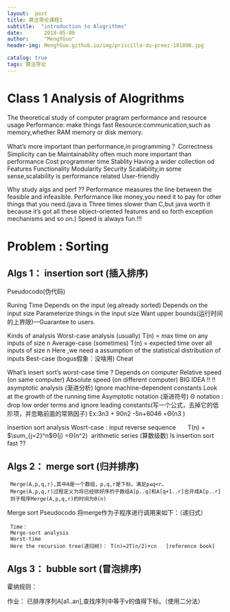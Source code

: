 ```yaml
---
layout:  post  
title: 算法导论课程1
subtitle:  "introduction to Alogrithms"
date:       2018-05-09
author:     "MengYGuo"
header-img: MengYGuo.github.io/img/priscilla-du-preez-181896.jpg

catalog: true
tags: 算法导论
---
```


# Class 1 Analysis of Alogrithms
The theoretical study of computer pragram performance and resource usage
   Performance: make things fast
   Resource:communication,such as memory,whether RAM memory or disk memory.

What’s more important than performance,in programming？
	Correctness
	Simplicity can be
	Maintainability often much more important than performance
	Cost programmer time
	Stablity
	Having a wider collection od Features
	Functionality
	Modularity
	Security
	Scalability,in some sense,scalability is performance related
	User-friendly
     
Why study algs and perf ??
	Performance measures the line between the feasible and infeasible.
	Performance like money,you need it to pay for other things that you need.(java is  Three times slower than C,but java worth it because it’s got all these object-oriented features and so forth exception mechanisms and so on.)
	Speed is always fun.!!! 





# Problem : Sorting
 
## Algs 1： insertion sort (插入排序)
Pseudocodo(伪代码)
 
Runing Time
	Depends on the input (eg.already sorted)
	Depends on the input size
  Parameterize things in the input size 
	Want upper bounds(运行时间的上界限)—Guarantee to users.

   Kinds of analysis
	Worst-case analysis (usually)
T(n) = max time on any inputs of size n
	Average-case (sometimes)
T(n) = expected time over all inputs of size n
                    Here ,we need a assumption of the statistical distribution of inputs
	Best-case (bogus假象：没啥用)
                Cheat

What’s insert sort’s worst-case time ?
	Depends on computer
Relative speed (on same computer)
Absolute speed (on different computer)
   BIG IDEA !!
       !! asymptotic analysis (渐进分析)
	Ignore machine-dependent constants
	Look at the growth of the running time
       Asymptotic notation (渐进符号)
	Θ notation : drop low order terms and ignore leading constants(写一个公式，去掉它的低阶项，并忽略前面的常熟因子)
  Ex:3n3 + 90n2 -5n+6046 =Θ(n3 )


Insertion sort analysis
       Wosrt-case : input reverse sequence
       T(n) = $\sum_{j=2}^n$Θ(j) =Θ(n^2)  arithmetic series (算数级数)
Is insertion sort fast ??

## Algs 2： merge sort (归并排序)
     Merge(A,p,q,r),其中A是一个数组，p,q,r是下标，满足p≤q<r。
     Merge(A,p,q,r)过程定义为将已经排好序的子数组A[p..q]和A[q+1..r]合并成A[p..r]
     则子程序Merge(A,p,q,r)的时间为Θ(n)

Merge sort Pseudocodo
将merge作为子程序进行调用来如下：（递归式）
  
     Time：
     Merge-sort analysis
     Worst-time
     Here the recursion tree(递归树)： T(n)=2T(n/2)+cn   [reference book]
 
## Algs 3： bubble sort (冒泡排序)

霍纳规则：

 
作业：
已排序序列A[a1..an],查找序列中等于v的值得下标。（使用二分法）
  

